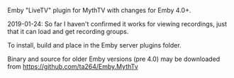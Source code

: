 Emby "LiveTV" plugin for MythTV with changes for Emby 4.0+. 

2019-01-24: So far I haven't confirmed it works for viewing recordings, just that it can load and get recording groups.

To install, build and place in the Emby server plugins folder.

Binary and source for older Emby versions (pre 4.0) may be downloaded from https://github.com/ta264/Emby.MythTv
